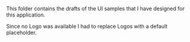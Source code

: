 This folder contains the drafts of the UI samples that I have designed for this application.

Since no Logo was available I had to replace Logos with a default placeholder.
